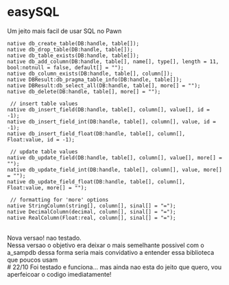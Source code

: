 # easySQL
Um jeito mais facil de usar SQL no Pawn
<br />
```pwn
native db_create_table(DB:handle, table[]);
native db_drop_table(DB:handle, table[]);
native db_table_exists(DB:handle, table[]);
native db_add_column(DB:handle, table[], name[], type[], length = 11, bool:notnull = false, default[] = "");
native db_column_exists(DB:handle, table[], column[]);
native DBResult:db_pragma_table_info(DB:handle, table[]);
native DBResult:db_select_all(DB:handle, table[], more[] = "");
native db_delete(DB:handle, table[], more[] = "");

 // insert table values
native db_insert_field(DB:handle, table[], column[], value[], id = -1);
native db_insert_field_int(DB:handle, table[], column[], value, id = -1);
native db_insert_field_float(DB:handle, table[], column[], Float:value, id = -1);
 
 // update table values
native db_update_field(DB:handle, table[], column[], value[], more[] = "");
native db_update_field_int(DB:handle, table[], column[], value, more[] = "");
native db_update_field_float(DB:handle, table[], column[], Float:value, more[] = "");
 
 // formatting for 'more' options
native StringColumn(string[], column[], sinal[] = "=");
native DecimalColumn(decimal, column[], sinal[] = "=");
native RealColumn(Float:real, column[], sinal[] = "=");
```
<br />
Nova versao! nao testado. <br />
Nessa versao o objetivo era deixar o mais semelhante possivel com o a_sampdb
dessa forma seria mais convidativo a entender essa biblioteca que poucos usam
<br />
# 22/10
Foi testado e funciona... mas ainda nao esta do jeito que quero, vou aperfeicoar o codigo imediatamente!


